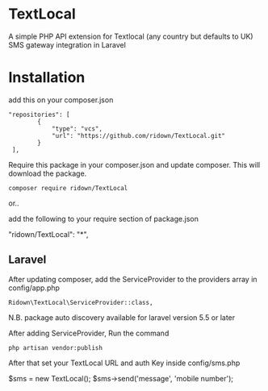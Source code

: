 # TextLocal

A simple PHP API extension for Textlocal (any country but defaults to UK) SMS gateway integration in Laravel

# Installation

add this on your composer.json

```
"repositories": [
        {
            "type": "vcs",
            "url": "https://github.com/ridown/TextLocal.git"
        }
 ],
```

Require this package in your composer.json and update composer. This will download the package.

    composer require ridown/TextLocal

or..

add the following to your require section of package.json

   "ridown/TextLocal": "*",


## Laravel
After updating composer, add the ServiceProvider to the providers array in config/app.php

    Ridown\TextLocal\ServiceProvider::class,

N.B. package auto discovery available for laravel version 5.5 or later

After adding ServiceProvider, Run the command

    php artisan vendor:publish
    
After that set your TextLocal URL and auth Key inside config/sms.php

$sms = new TextLocal();
$sms->send('message', 'mobile number');
